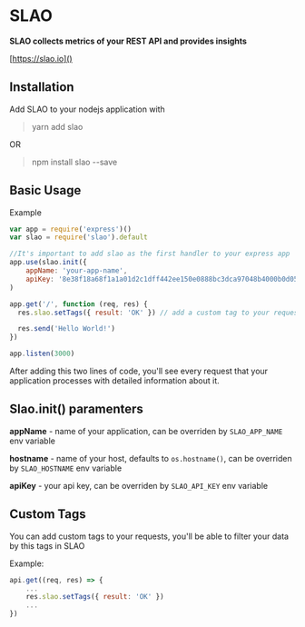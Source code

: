 # SLAO

**SLAO collects metrics of your REST API and provides insights**

[https://slao.io]()

## Installation

Add SLAO to your nodejs application with

> yarn add slao

OR

> npm install slao --save

## Basic Usage

Example

```js
var app = require('express')()
var slao = require('slao').default

//It's important to add slao as the first handler to your express app
app.use(slao.init({
    appName: 'your-app-name', 
    apiKey: '8e38f18a68f1a1a01d2c1dff442ee150e0888bc3dca97048b4000b0d05a28fd0' })
)

app.get('/', function (req, res) {
  res.slao.setTags({ result: 'OK' }) // add a custom tag to your request

  res.send('Hello World!')
})

app.listen(3000)
```

After adding this two lines of code, you'll see every request that your application processes with detailed information about it.

## Slao.init() paramenters

**appName** - name of your application, can be overriden by ```SLAO_APP_NAME``` env variable

**hostname** - name of your host, defaults to ```os.hostname()```, can be overriden by ```SLAO_HOSTNAME``` env variable

**apiKey** - your api key, can be overriden by ```SLAO_API_KEY``` env variable

## Custom Tags

You can add custom tags to your requests, you'll be able to filter your data by this tags in SLAO

Example: 

```js
api.get((req, res) => {
    ...
    res.slao.setTags({ result: 'OK' })   
    ...
})

```




